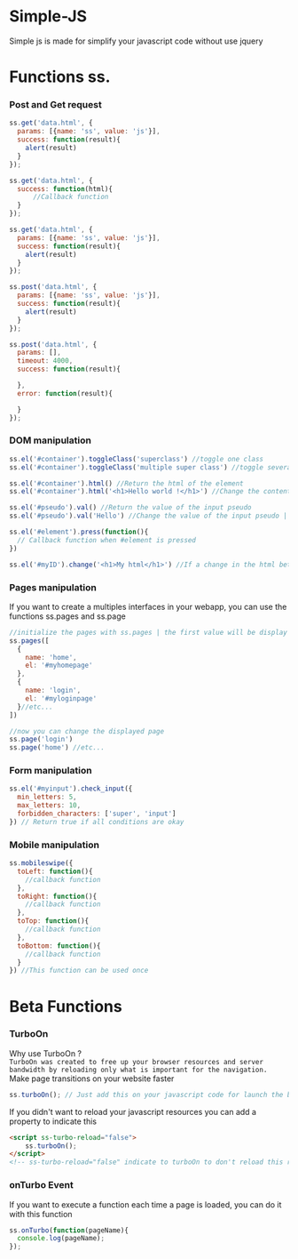 # Simple-JS
Simple js is made for simplify your javascript code without use jquery

# Functions ss.

### Post and Get request

```javascript
ss.get('data.html', {
  params: [{name: 'ss', value: 'js'}],
  success: function(result){
    alert(result)
  }
});

ss.get('data.html', {
  success: function(html){
      //Callback function
  }
});

ss.get('data.html', {
  params: [{name: 'ss', value: 'js'}],
  success: function(result){
    alert(result)
  }
});

ss.post('data.html', {
  params: [{name: 'ss', value: 'js'}],
  success: function(result){
    alert(result)
  }
});

ss.post('data.html', {
  params: [],
  timeout: 4000,
  success: function(result){

  },
  error: function(result){

  }
});

```

### DOM manipulation

```javascript
ss.el('#container').toggleClass('superclass') //toggle one class
ss.el('#container').toggleClass('multiple super class') //toggle several class

ss.el('#container').html() //Return the html of the element
ss.el('#container').html('<h1>Hello world !</h1>') //Change the content of element

ss.el('#pseudo').val() //Return the value of the input pseudo
ss.el('#pseudo').val('Hello') //Change the value of the input pseudo | Let empty for remove the content

ss.el('#element').press(function(){
  // Callback function when #element is pressed
})

ss.el('#myID').change('<h1>My html</h1>') //If a change in the html between the given value and the previous value then the id will be updated |only works with IDs and with html
```

### Pages manipulation
If you want to create a multiples interfaces in your webapp, you can use the functions ss.pages and ss.page
```javascript
//initialize the pages with ss.pages | the first value will be display automatically when script will be terminated
ss.pages([
  {
    name: 'home',
    el: '#myhomepage'
  },
  {
    name: 'login',
    el: '#myloginpage'
  }//etc...
])

//now you can change the displayed page
ss.page('login')
ss.page('home') //etc...

```

### Form manipulation
```javascript
ss.el('#myinput').check_input({
  min_letters: 5,
  max_letters: 10,
  forbidden_characters: ['super', 'input']
}) // Return true if all conditions are okay
```

### Mobile manipulation
```javascript
ss.mobileswipe({
  toLeft: function(){
    //callback function
  },
  toRight: function(){
    //callback function
  },
  toTop: function(){
    //callback function
  },
  toBottom: function(){
    //callback function
  }
}) //This function can be used once
```

# Beta Functions
### TurboOn
Why use TurboOn ?  
`TurboOn was created to free up your browser resources and server bandwidth by reloading only what is important for the navigation.`  
Make page transitions on your website faster
```javascript
ss.turboOn(); // Just add this on your javascript code for launch the beast
```
If you didn't want to reload your javascript resources you can add a property to indicate this
```html
<script ss-turbo-reload="false">
    ss.turboOn();
</script>
<!-- ss-turbo-reload="false" indicate to turboOn to don't reload this resource -->
```
### onTurbo Event
If you want to execute a function each time a page is loaded, you can do it with this function
```javascript
ss.onTurbo(function(pageName){
  console.log(pageName);
});
```

